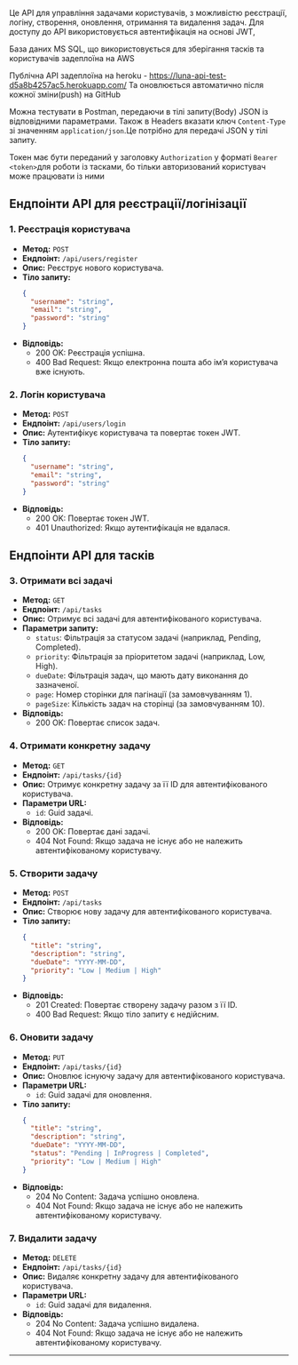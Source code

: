 
Це API для управління задачами користувачів, з можливістю реєстрації, 
логіну, створення, оновлення, отримання та видалення задач. 
Для доступу до API використовується автентифікація на основі JWT, 

База даних MS SQL, що використовується для зберігання тасків та користувачів задеплоїна на AWS

Публічна API задеплоїна на heroku - https://luna-api-test-d5a8b4257ac5.herokuapp.com/
Та оновлюється автоматично після кожної зміни(push) на GitHub

Можна тестувати в Postman, передаючи в тілі запиту(Body) JSON із відповідними параметрами.
Також в Headers вказати ключ `Content-Type` зі значенням `application/json`.Це потрібно для передачі JSON у тілі запиту.

Токен має бути переданий у заголовку `Authorization` у форматі `Bearer <token>`для роботи із тасками, 
бо тільки авторизований користувач може працювати із ними


## Ендпоінти API для реєстрації/логінізації

### 1. Реєстрація користувача
- **Метод:** `POST`
- **Ендпоінт:** `/api/users/register`
- **Опис:** Реєструє нового користувача.
- **Тіло запиту:**
    ```json
    {
      "username": "string",
      "email": "string",
      "password": "string"
    }
    ```
- **Відповідь:**
  - 200 OK: Реєстрація успішна.
  - 400 Bad Request: Якщо електронна пошта або ім’я користувача вже існують.

### 2. Логін користувача
- **Метод:** `POST`
- **Ендпоінт:** `/api/users/login`
- **Опис:** Аутентифікує користувача та повертає токен JWT.
- **Тіло запиту:**
    ```json
    {
      "username": "string",
      "email": "string",
      "password": "string"
    }
    ```
- **Відповідь:**
  - 200 OK: Повертає токен JWT.
  - 401 Unauthorized: Якщо аутентифікація не вдалася.

## Ендпоінти API для тасків

### 3. Отримати всі задачі
- **Метод:** `GET`
- **Ендпоінт:** `/api/tasks`
- **Опис:** Отримує всі задачі для автентифікованого користувача.
- **Параметри запиту:**
    - `status`: Фільтрація за статусом задачі (наприклад, Pending, Completed).
    - `priority`: Фільтрація за пріоритетом задачі (наприклад, Low, High).
    - `dueDate`: Фільтрація задач, що мають дату виконання до зазначеної.
    - `page`: Номер сторінки для пагінації (за замовчуванням 1).
    - `pageSize`: Кількість задач на сторінці (за замовчуванням 10).
- **Відповідь:**
  - 200 OK: Повертає список задач.

### 4. Отримати конкретну задачу
- **Метод:** `GET`
- **Ендпоінт:** `/api/tasks/{id}`
- **Опис:** Отримує конкретну задачу за її ID для автентифікованого користувача.
- **Параметри URL:**
    - `id`: Guid задачі.
- **Відповідь:**
  - 200 OK: Повертає дані задачі.
  - 404 Not Found: Якщо задача не існує або не належить автентифікованому користувачу.

### 5. Створити задачу
- **Метод:** `POST`
- **Ендпоінт:** `/api/tasks`
- **Опис:** Створює нову задачу для автентифікованого користувача.
- **Тіло запиту:**
    ```json
    {
      "title": "string",
      "description": "string",
      "dueDate": "YYYY-MM-DD",
      "priority": "Low | Medium | High"
    }
    ```
- **Відповідь:**
  - 201 Created: Повертає створену задачу разом з її ID.
  - 400 Bad Request: Якщо тіло запиту є недійсним.

### 6. Оновити задачу
- **Метод:** `PUT`
- **Ендпоінт:** `/api/tasks/{id}`
- **Опис:** Оновлює існуючу задачу для автентифікованого користувача.
- **Параметри URL:**
    - `id`: Guid задачі для оновлення.
- **Тіло запиту:**
    ```json
    {
      "title": "string",
      "description": "string",
      "dueDate": "YYYY-MM-DD",
      "status": "Pending | InProgress | Completed",
      "priority": "Low | Medium | High"
    }
    ```
- **Відповідь:**
  - 204 No Content: Задача успішно оновлена.
  - 404 Not Found: Якщо задача не існує або не належить автентифікованому користувачу.

### 7. Видалити задачу
- **Метод:** `DELETE`
- **Ендпоінт:** `/api/tasks/{id}`
- **Опис:** Видаляє конкретну задачу для автентифікованого користувача.
- **Параметри URL:**
    - `id`: Guid задачі для видалення.
- **Відповідь:**
  - 204 No Content: Задача успішно видалена.
  - 404 Not Found: Якщо задача не існує або не належить автентифікованому користувачу.

---

